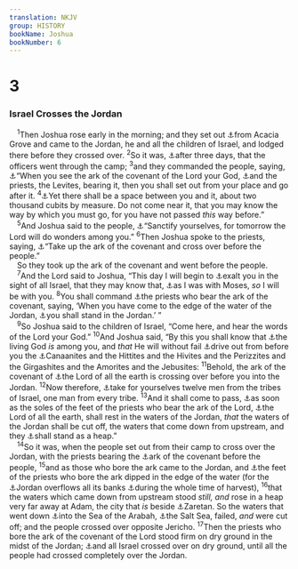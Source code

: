 ```yaml
---
translation: NKJV
group: HISTORY
bookName: Joshua 
bookNumber: 6
---
```


<div class="title"><h1>3</h1><h3>Israel Crosses the Jordan</h3></div>
<span class="verse gios_3_1"> <sup>1</sup>Then Joshua rose early in the morning; and they set out <a data-toggle="tooltip" data-placement="bottom" title="Josh. 2:1">⚓</a>from Acacia Grove and came to the Jordan, he and all the children of Israel, and lodged there before they crossed over. </span>
<span class="verse gios_3_2"><sup>2</sup>So it was, <a data-toggle="tooltip" data-placement="bottom" title="Josh. 1:10, 11">⚓</a>after three days, that the officers went through the camp; </span>
<span class="verse gios_3_3"><sup>3</sup>and they commanded the people, saying, <a data-toggle="tooltip" data-placement="bottom" title="Num. 10:33">⚓</a>“When you see the ark of the covenant of the Lord your God, <a data-toggle="tooltip" data-placement="bottom" title="Deut. 31:9, 25">⚓</a>and the priests, the Levites, bearing it, then you shall set out from your place and go after it. </span>
<span class="verse gios_3_4"><sup>4</sup><a data-toggle="tooltip" data-placement="bottom" title="Ex. 19:12">⚓</a>Yet there shall be a space between you and it, about two thousand cubits by measure. Do not come near it, that you may know the way by which you must go, for you have not passed <i>this</i> way before.”<br/></span>
<span class="verse gios_3_5"> <sup>5</sup>And Joshua said to the people, <a data-toggle="tooltip" data-placement="bottom" title="Ex. 19:10, 14, 15; Lev. 20:7; Num. 11:18; Josh. 7:13; 1 Sam. 16:5; Job 1:5; Joel 2:16">⚓</a>“Sanctify yourselves, for tomorrow the Lord will do wonders among you.” </span>
<span class="verse gios_3_6"><sup>6</sup>Then Joshua spoke to the priests, saying, <a data-toggle="tooltip" data-placement="bottom" title="Num. 4:15">⚓</a>“Take up the ark of the covenant and cross over before the people.”<br/> So they took up the ark of the covenant and went before the people.<br/></span>
<span class="verse gios_3_7"> <sup>7</sup>And the Lord said to Joshua, “This day I will begin to <a data-toggle="tooltip" data-placement="bottom" title="Josh. 4:14; 1 Chr. 29:25; 2 Chr. 1:1">⚓</a>exalt you in the sight of all Israel, that they may know that, <a data-toggle="tooltip" data-placement="bottom" title="Josh. 1:5, 9">⚓</a>as I was with Moses, <i>so</i> I will be with you. </span>
<span class="verse gios_3_8"><sup>8</sup>You shall command <a data-toggle="tooltip" data-placement="bottom" title="Josh. 3:3">⚓</a>the priests who bear the ark of the covenant, saying, ‘When you have come to the edge of the water of the Jordan, <a data-toggle="tooltip" data-placement="bottom" title="Josh. 3:17">⚓</a>you shall stand in the Jordan.’ ”<br/></span>
<span class="verse gios_3_9"> <sup>9</sup>So Joshua said to the children of Israel, “Come here, and hear the words of the Lord your God.” </span>
<span class="verse gios_3_10"><sup>10</sup>And Joshua said, “By this you shall know that <a data-toggle="tooltip" data-placement="bottom" title="Deut. 5:26; Josh. 11:23; 1 Sam. 17:26; 2 Kin. 19:4; Hos. 1:10; Matt. 16:16; 1 Thess. 1:9">⚓</a>the living God <i>is</i> among you, and <i>that</i> He will without fail <a data-toggle="tooltip" data-placement="bottom" title="Ex. 33:2; Deut. 7:1; 18:12; Ps. 44:2">⚓</a>drive out from before you the <a data-toggle="tooltip" data-placement="bottom" title="Acts 13:19">⚓</a>Canaanites and the Hittites and the Hivites and the Perizzites and the Girgashites and the Amorites and the Jebusites: </span>
<span class="verse gios_3_11"><sup>11</sup>Behold, the ark of the covenant of <a data-toggle="tooltip" data-placement="bottom" title="Josh. 3:13; Job 41:11; Ps. 24:1; Mic. 4:13; Zech. 4:14; 6:5">⚓</a>the Lord of all the earth is crossing over before you into the Jordan. </span>
<span class="verse gios_3_12"><sup>12</sup>Now therefore, <a data-toggle="tooltip" data-placement="bottom" title="Josh. 4:2, 4">⚓</a>take for yourselves twelve men from the tribes of Israel, one man from every tribe. </span>
<span class="verse gios_3_13"><sup>13</sup>And it shall come to pass, <a data-toggle="tooltip" data-placement="bottom" title="Josh. 3:15, 16">⚓</a>as soon as the soles of the feet of the priests who bear the ark of the Lord, <a data-toggle="tooltip" data-placement="bottom" title="Josh. 3:11">⚓</a>the Lord of all the earth, shall rest in the waters of the Jordan, <i>that</i> the waters of the Jordan shall be cut off, the waters that come down from upstream, and they <a data-toggle="tooltip" data-placement="bottom" title="Ps. 78:13; 114:3">⚓</a>shall stand as a heap.”<br/></span>
<span class="verse gios_3_14"> <sup>14</sup>So it was, when the people set out from their camp to cross over the Jordan, with the priests bearing the <a data-toggle="tooltip" data-placement="bottom" title="Ps. 132:8; Acts 7:44, 45">⚓</a>ark of the covenant before the people, </span>
<span class="verse gios_3_15"><sup>15</sup>and as those who bore the ark came to the Jordan, and <a data-toggle="tooltip" data-placement="bottom" title="Josh. 3:13">⚓</a>the feet of the priests who bore the ark dipped in the edge of the water (for the <a data-toggle="tooltip" data-placement="bottom" title="1 Chr. 12:15; Jer. 12:5; 49:19">⚓</a>Jordan overflows all its banks <a data-toggle="tooltip" data-placement="bottom" title="Josh. 4:18; 5:10, 12">⚓</a>during the whole time of harvest), </span>
<span class="verse gios_3_16"><sup>16</sup>that the waters which came down from upstream stood <i>still, and</i> rose in a heap very far away at Adam, the city that <i>is</i> beside <a data-toggle="tooltip" data-placement="bottom" title="1 Kin. 4:12; 7:46">⚓</a>Zaretan. So the waters that went down <a data-toggle="tooltip" data-placement="bottom" title="Deut. 3:17">⚓</a>into the Sea of the Arabah, <a data-toggle="tooltip" data-placement="bottom" title="Gen. 14:3; Num. 34:3">⚓</a>the Salt Sea, failed, <i>and</i> were cut off; and the people crossed over opposite Jericho. </span>
<span class="verse gios_3_17"><sup>17</sup>Then the priests who bore the ark of the covenant of the Lord stood firm on dry ground in the midst of the Jordan; <a data-toggle="tooltip" data-placement="bottom" title="Gen. 50:24; Ex. 3:8; 6:1–8; 14:21, 22, 29; 33:1; Deut. 6:10; Heb. 11:29">⚓</a>and all Israel crossed over on dry ground, until all the people had crossed completely over the Jordan.<br/></span>

